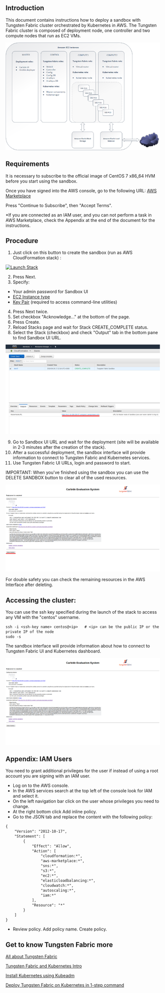 ## Introduction

This document contains instructions how to deploy a sandbox with Tungsten Fabric cluster orchestrated by Kubernetes in AWS. The Tungsten Fabric cluster is composed of deployment node, one controller and two compute nodes that run as EC2 VMs.

[ ![](images/carbide_deployment_small.png) ](images/carbide_deployment.png)

## Requirements

It is necessary to subscribe to the official image of CentOS 7 x86_64 HVM before you start using the sandbox.

Once you have signed into the AWS console, go to the following URL: <a href="https://aws.amazon.com/marketplace/pp/B00O7WM7QW/" target="_blank">AWS Marketplace</a>

Press "Continue to Subscribe", then "Accept Terms".

*If you are connected as an IAM user, and you can not perform a task in AWS Marketplace, check the Appendix at the end of the document for the instructions.

## Procedure

1. Just click on this button to create the sandbox (run as AWS CloudFormation stack) :

<a href="https://console.aws.amazon.com/cloudformation/home#/stacks/new?stackName=tungstenfabric-k8s&amp;templateURL=https://s3-us-west-2.amazonaws.com/tungsten-fabric-sandbox/tungsten_fabric_stack_template.yaml" target="_blank"><img alt="Launch Stack" src="https://cdn.rawgit.com/buildkite/cloudformation-launch-stack-button-svg/master/launch-stack.svg"></a>

2. Press Next.
3. Specify:
 * Your admin password for Sandbox UI
 * <a href="https://aws.amazon.com/ec2/instance-types" target="_blank">EC2 Instance type</a>
 * <a href="https://docs.aws.amazon.com/AWSEC2/latest/UserGuide/ec2-key-pairs.html" target="_blank">Key Pair</a> (required to access command-line utilities)
4. Press Next twice.
5. Set checkbox "Acknowledge..." at the bottom of the page.
6. Press Create.
7. Reload Stacks page and wait for Stack CREATE_COMPLETE status.
8. Select the Stack (checkbox) and check "Output" tab in the bottom pane to find Sandbox UI URL.

[ ![](images/status_stack_small.png) ](images/status_stack_full.png)

9. Go to Sandbox UI URL and wait for the deployment (site will be available in 2-3 minutes after the creation of the stack).
10. After a successful deployment, the sandbox interface will provide information to connect to Tungsten Fabric and Kubernetes services.
11. Use Tungsten Fabric UI URLs, login and password to start.

IMPORTANT: When you've finished using the sandbox you can use the DELETE SANDBOX button to clear all of the used resources.

[ ![](images/delete_stack_small.png) ](images/delete_stack_full.png)

For double safety you can check the remaining resources in the AWS Interface after deleting.

## Accessing the cluster:

You can use the ssh key specified during the launch of the stack to access any VM with the "centos" username.

```
ssh -i <ssh-key name> centos@<ip>   # <ip> can be the public IP or the private IP of the node
sudo -s
```
The sandbox interface will provide information about how to connect to Tungsten Fabric UI and Kubernetes dashboard.

[ ![](images/carbide_ui_small.png) ](images/carbide_ui_full.png)


## Appendix: IAM Users

You need to grant additional privileges for the user if instead of using a root account you are signing with an IAM user.

- Log on to the AWS console.
- In the AWS services search at the top left of the console look for IAM and select it.
- On the left navigation bar click on the user whose privileges you need to change.
- At the right bottom click Add inline policy.
- Go to the JSON tab and replace the content with the following policy:

```
{
    "Version": "2012-10-17",
    "Statement": [
        {
            "Effect": "Allow",
            "Action": [
                "cloudformation:*",
                "aws-marketplace:*",
                "sns:*",
                "s3:*",
                "ec2:*",
                "elasticloadbalancing:*",
                "cloudwatch:*",
                "autoscaling:*",
                "iam:*"
            ],
            "Resource": "*"
        }
    ]
}
```

- Review policy. Add policy name. Create policy.

## Get to know Tungsten Fabric more

[All about Tungsten Fabric](https://www.juniper.net/documentation/en_US/release-independent/contrail/information-products/pathway-pages/index.html)

[Tungsten Fabric and Kubernetes Intro](https://github.com/Juniper/contrail-controller/wiki/Kubernetes)

[Install Kubernetes using Kubeadm](https://github.com/Juniper/contrail-controller/wiki/Install-K8s-using-Kubeadm)

[Deploy Tungsten Fabric on Kubernetes in 1-step command](Tungsten-Fabric-one-line-install-on-k8s.md)


